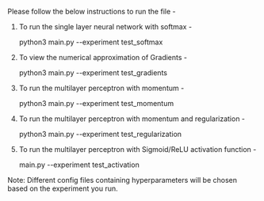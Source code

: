 Please follow the below instructions to run the file -

1) To run the single layer neural network with softmax -

    python3 main.py --experiment test_softmax

2) To view the numerical approximation of Gradients - 

    python3 main.py --experiment test_gradients

3) To run the multilayer perceptron with momentum - 

    python3 main.py --experiment test_momentum  

4) To run the multilayer perceptron with momentum and regularization - 

    python3 main.py --experiment test_regularization

5) To run the multilayer perceptron with Sigmoid/ReLU activation function - 

    main.py --experiment test_activation


Note: Different config files containing hyperparameters will be chosen based on the experiment you run. 